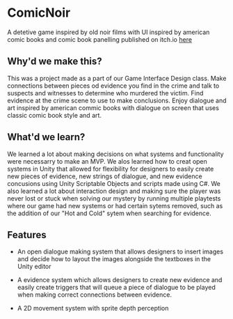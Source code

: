 # ComicNoir
A detetive game inspired by old noir films with UI inspired by american comic books and comic book panelling published on itch.io [here](https://dylan-dino.itch.io/comic-chevalier)

## Why'd we make this?
This was a project made as a part of our Game Interface Design class. Make connections between pieces od evidence you find in the crime and talk to suspects and witnesses to determine who murdered the victim. Find evidence at the crime scene to use to make conclusions. Enjoy dialogue and art inspired by american commic books with dialogue on screen that uses classic comic book style and art.

## What'd we learn?
We learned a lot about making decisions on what systems and functionality were necessarry to make an MVP. We alos learned how to creat open systems in Unity that allowed for flexibility for designers to easily create new pieces of evidence, new strings of dialogue, and new evidence concusions using Unity Scriptable Objects and scripts made using C#. We also learned a lot about interaction design and making sure the player was never lost or stuck when solving our mystery by running multiple playtests where our game had new systems or had certain sytems removed, such as the addition of our "Hot and Cold" sytem when searching for evidence.

## Features
- An open dialogue making system that allows designers to insert images and decide how to layout the images alongside the textboxes in the Unity editor


- A evidence system which allows designers to create new evidence and easily create triggers that will queue a piece of dialogue to be played when making correct connections between evidence. 

- A 2D movement system with sprite depth perception 
